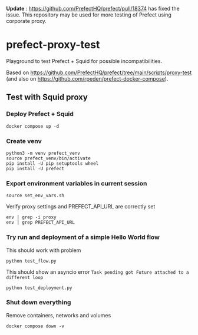 **Update** : https://github.com/PrefectHQ/prefect/pull/18374 has fixed the issue. This repository may be used for more testing of Prefect using corporate proxy.

# prefect-proxy-test

Playground to test Prefect + Squid for possible incompatibilities.  

Based on https://github.com/PrefectHQ/prefect/tree/main/scripts/proxy-test (and also on https://github.com/rpeden/prefect-docker-compose).

## Test with Squid proxy

### Deploy Prefect + Squid

```
docker compose up -d
```

### Create venv

```
python3 -m venv prefect_venv
source prefect_venv/bin/activate
pip install -U pip setuptools wheel
pip install -U prefect
```

### Export environment variables in current session

```
source set_env_vars.sh
```

Verify proxy settings and PREFECT_API_URL are correctly set

```
env | grep -i proxy
env | grep PREFECT_API_URL
```

### Try run and deployment of a simple Hello World flow

This should work with problem

```
python test_flow.py
```

This should show an asyncio error  `Task pending got Future attached to a different loop`

```
python test_deployment.py
```

### Shut down everything

Remove containers, networks and volumes

```
docker compose down -v
```
